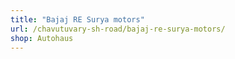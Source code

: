 ```yaml
---
title: "Bajaj RE Surya motors"
url: /chavutuvary-sh-road/bajaj-re-surya-motors/
shop: Autohaus
---
```

